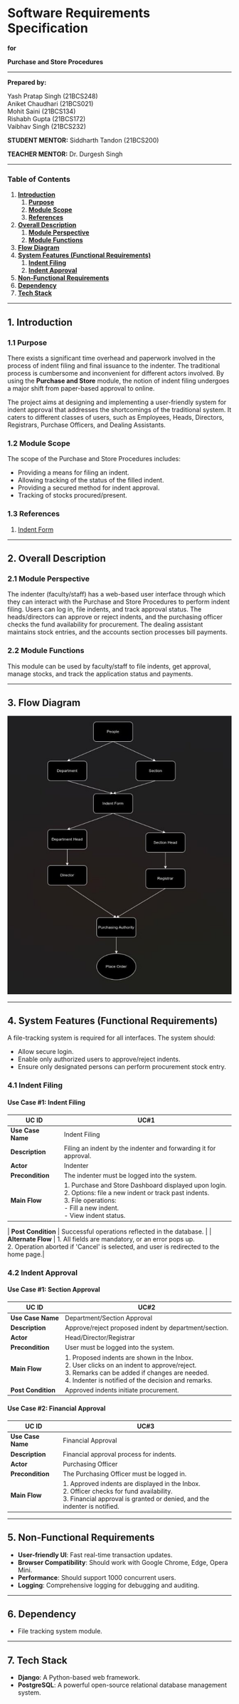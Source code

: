 ﻿# **Software Requirements Specification**

**for**

**Purchase and Store Procedures**

---

**Prepared by:**

Yash Pratap Singh (21BCS248)  
Aniket Chaudhari (21BCS021)  
Mohit Saini (21BCS134)  
Rishabh Gupta (21BCS172)  
Vaibhav Singh (21BCS232)

**STUDENT MENTOR:** Siddharth Tandon (21BCS200)

**TEACHER MENTOR:** Dr. Durgesh Singh

---

### **Table of Contents**

1. [**Introduction**](#introduction) 
   1. [**Purpose**](#purpose) 
   2. [**Module Scope**](#module-scope) 
   3. [**References**](#references)
2. [**Overall Description**](#overall-description)
   1. [**Module Perspective**](#module-perspective)
   2. [**Module Functions**](#module-functions)
3. [**Flow Diagram**](#flow-diagram)
4. [**System Features (Functional Requirements)**](#system-features-functional-requirements)
   1. [**Indent Filing**](#indent-filing)
   2. [**Indent Approval**](#indent-approval)
5. [**Non-Functional Requirements**](#non-functional-requirements)
6. [**Dependency**](#dependency)
7. [**Tech Stack**](#tech-stack)

---

## **1. Introduction**

### 1.1 **Purpose**

There exists a significant time overhead and paperwork involved in the process of indent filing and final issuance to the indenter. The traditional process is cumbersome and inconvenient for different actors involved. By using the **Purchase and Store** module, the notion of indent filing undergoes a major shift from paper-based approval to online.

The project aims at designing and implementing a user-friendly system for indent approval that addresses the shortcomings of the traditional system. It caters to different classes of users, such as Employees, Heads, Directors, Registrars, Purchase Officers, and Dealing Assistants.

### 1.2 **Module Scope**

The scope of the Purchase and Store Procedures includes:

- Providing a means for filing an indent.
- Allowing tracking of the status of the filled indent.
- Providing a secured method for indent approval.
- Tracking of stocks procured/present.

### 1.3 **References**

1. [Indent Form](https://www.iiitdmj.ac.in/downloads/forms/Indent%20Form.pdf)

---

## **2. Overall Description**

### 2.1 **Module Perspective**

The indenter (faculty/staff) has a web-based user interface through which they can interact with the Purchase and Store Procedures to perform indent filing. Users can log in, file indents, and track approval status. The heads/directors can approve or reject indents, and the purchasing officer checks the fund availability for procurement. The dealing assistant maintains stock entries, and the accounts section processes bill payments.

### 2.2 **Module Functions**

This module can be used by faculty/staff to file indents, get approval, manage stocks, and track the application status and payments.

---

## **3. Flow Diagram**

![Workflow](images/Aspose.Words.2ec4bcca-f789-4667-9dab-eea2fcd1539d.001.jpeg)

---

## **4. System Features (Functional Requirements)**

A file-tracking system is required for all interfaces. The system should:

- Allow secure login.
- Enable only authorized users to approve/reject indents.
- Ensure only designated persons can perform procurement stock entry.

### 4.1 **Indent Filing**

#### **Use Case #1: Indent Filing**

| **UC ID**       | **UC#1**                                   |
|-----------------|--------------------------------------------|
| **Use Case Name**| Indent Filing                              |
| **Description**  | Filing an indent by the indenter and forwarding it for approval.|
| **Actor**        | Indenter                                   |
| **Precondition** | The indenter must be logged into the system.|
| **Main Flow**    | 1. Purchase and Store Dashboard displayed upon login.<br> 2. Options: file a new indent or track past indents.<br> 3. File operations:<br> - Fill a new indent.<br> - View indent status.|

| **Post Condition** | Successful operations reflected in the database. |
| **Alternate Flow** | 1. All fields are mandatory, or an error pops up.<br> 2. Operation aborted if 'Cancel' is selected, and user is redirected to the home page.|

### 4.2 **Indent Approval**

#### **Use Case #1: Section Approval**

| **UC ID**         | **UC#2**                                   |
|-------------------|--------------------------------------------|
| **Use Case Name** | Department/Section Approval                |
| **Description**   | Approve/reject proposed indent by department/section.|
| **Actor**         | Head/Director/Registrar                    |
| **Precondition**  | User must be logged into the system.       |
| **Main Flow**     | 1. Proposed indents are shown in the Inbox.<br> 2. User clicks on an indent to approve/reject.<br> 3. Remarks can be added if changes are needed.<br> 4. Indenter is notified of the decision and remarks.|
| **Post Condition**| Approved indents initiate procurement.     |

#### **Use Case #2: Financial Approval**

| **UC ID**         | **UC#3**                                   |
|-------------------|--------------------------------------------|
| **Use Case Name** | Financial Approval                         |
| **Description**   | Financial approval process for indents.    |
| **Actor**         | Purchasing Officer                         |
| **Precondition**  | The Purchasing Officer must be logged in.  |
| **Main Flow**     | 1. Approved indents are displayed in the Inbox.<br> 2. Officer checks for fund availability.<br> 3. Financial approval is granted or denied, and the indenter is notified.|

---

## **5. Non-Functional Requirements**

- **User-friendly UI**: Fast real-time transaction updates.
- **Browser Compatibility**: Should work with Google Chrome, Edge, Opera Mini.
- **Performance**: Should support 1000 concurrent users.
- **Logging**: Comprehensive logging for debugging and auditing.

---

## **6. Dependency**

- File tracking system module.

---

## **7. Tech Stack**

- **Django**: A Python-based web framework.
- **PostgreSQL**: A powerful open-source relational database management system.

